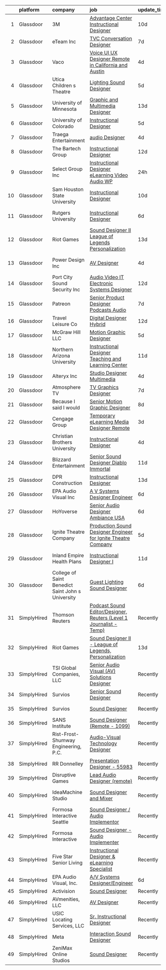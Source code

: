 

|    | platform    | company                                           | job                                                                                                                                                                                                                                                                                                                                                                                                                                                                                                                                                                                                                                                                                                                                                                                                                                                                                                                                            | update_time   | location             |
|---:|:------------|:--------------------------------------------------|:-----------------------------------------------------------------------------------------------------------------------------------------------------------------------------------------------------------------------------------------------------------------------------------------------------------------------------------------------------------------------------------------------------------------------------------------------------------------------------------------------------------------------------------------------------------------------------------------------------------------------------------------------------------------------------------------------------------------------------------------------------------------------------------------------------------------------------------------------------------------------------------------------------------------------------------------------|:--------------|:---------------------|
|  1 | Glassdoor   | 3M                                                | [Advantage Center Instructional Designer](https://www.glassdoor.com/partner/jobListing.htm?pos=127&ao=1136043&s=58&guid=00000182394736a793cea3c349151a97&src=GD_JOB_AD&t=SR&vt=w&cs=1_ae8ae787&cb=1658818344976&jobListingId=1008008235347&jrtk=3-0-1g8skedmtkf11801-1g8skednaih67800-52062460f92412fe-)                                                                                                                                                                                                                                                                                                                                                                                                                                                                                                                                                                                                                                       | 10d           | Delaware             |
|  2 | Glassdoor   | eTeam Inc                                         | [TVC Conversation Designer](https://www.glassdoor.com/partner/jobListing.htm?pos=117&ao=1136043&s=58&guid=00000182394736a793cea3c349151a97&src=GD_JOB_AD&t=SR&vt=w&cs=1_1fff0b0c&cb=1658818344975&jobListingId=1008011923629&jrtk=3-0-1g8skedmtkf11801-1g8skednaih67800-e41bfc036e7cea23-)                                                                                                                                                                                                                                                                                                                                                                                                                                                                                                                                                                                                                                                     | 7d            | Austin, TX           |
|  3 | Glassdoor   | Vaco                                              | [Voice UI UX Designer    Remote in California and Austin](https://www.glassdoor.com/partner/jobListing.htm?pos=105&ao=1110586&s=58&guid=00000182394736a793cea3c349151a97&src=GD_JOB_AD&t=SR&vt=w&ea=1&cs=1_ac1b244d&cb=1658818344972&jobListingId=1008019965741&cpc=6FC5BA77C9A4CD78&jrtk=3-0-1g8skedmtkf11801-1g8skednaih67800-3a11f5e586fed253--6NYlbfkN0D_sybMACCpf9B-677oK5j6rPldVB6BlrVvFjO_o-GJZbzuF-qh4PxErFUqfUsv_6uVGMoAB-tr4ukB-13BEniFRd51kq_tUitb-f2s8N8S0-6a8309fjZVdWfQrglTiPPfHRvbBSKiDrId74Eo9qZbn-UL_W51rj5FJVY2IqC7B9KjcVAySmfHdMzAzJjgK8WkvOyfyK13wEpiYMss-JzeUl0xXpSV1rotAZr7Qn7Oycpz5-bOIl-h7TCsYJzQdkq_HfSOg-wrTOQmzGYCnSJqgGhbJ3v6EJJ6K8t4ns5qt5Pa3IHa1sSVDH77ej_SdYwx1kohgILZ36MB6Pz031XI4viC1o7-zwjPedb7Nba93uH0m4GTF_Khmuz1dGsJA7leulkAdmhs1h3M6LK3F48ZdXcQVPnN1jRqA5L2UATeYr7cH2Yk11QvYxiqCkqTkJ9uGNJcqDxuB_OBJsi_fhBzqVBeKLmvDvvUr2_EkpBPV3S1Txwm_KVRnqfXdLJyQw2TcsS482wd7hStfvP4Pot5ZmVaDQsaxZwjf0Uxf7_2Kg%3D%3D) | 4d            | San Jose, CA         |
|  4 | Glassdoor   | Utica Children s Theatre                          | [Lighting Sound Designer](https://www.glassdoor.com/partner/jobListing.htm?pos=107&ao=1136043&s=58&guid=00000182394736a793cea3c349151a97&src=GD_JOB_AD&t=SR&vt=w&ea=1&cs=1_2bcc59f0&cb=1658818344972&jobListingId=1008017698766&jrtk=3-0-1g8skedmtkf11801-1g8skednaih67800-0c22c99ac1b9554a-)                                                                                                                                                                                                                                                                                                                                                                                                                                                                                                                                                                                                                                                  | 5d            | Utica, NY            |
|  5 | Glassdoor   | University of Minnesota                           | [Graphic and Multimedia Designer](https://www.glassdoor.com/partner/jobListing.htm?pos=119&ao=1136043&s=58&guid=00000182394736a793cea3c349151a97&src=GD_JOB_AD&t=SR&vt=w&cs=1_ae907af1&cb=1658818344975&jobListingId=1008000373653&jrtk=3-0-1g8skedmtkf11801-1g8skednaih67800-f461b1f54acf1cbc-)                                                                                                                                                                                                                                                                                                                                                                                                                                                                                                                                                                                                                                               | 13d           | Minneapolis, MN      |
|  6 | Glassdoor   | University of Colorado                            | [Instructional Designer](https://www.glassdoor.com/partner/jobListing.htm?pos=115&ao=1136043&s=58&guid=00000182394736a793cea3c349151a97&src=GD_JOB_AD&t=SR&vt=w&cs=1_568421f8&cb=1658818344974&jobListingId=1008018363650&jrtk=3-0-1g8skedmtkf11801-1g8skednaih67800-833d1c669b81eef3-)                                                                                                                                                                                                                                                                                                                                                                                                                                                                                                                                                                                                                                                        | 5d            | Aurora, CO           |
|  7 | Glassdoor   | Traega Entertainment                              | [audio Designer](https://www.glassdoor.com/partner/jobListing.htm?pos=110&ao=1136043&s=58&guid=00000182394736a793cea3c349151a97&src=GD_JOB_AD&t=SR&vt=w&cs=1_7be6cb39&cb=1658818344972&jobListingId=1008021555527&jrtk=3-0-1g8skedmtkf11801-1g8skednaih67800-cf8d1c8c62a18373-)                                                                                                                                                                                                                                                                                                                                                                                                                                                                                                                                                                                                                                                                | 4d            | Nashville, TN        |
|  8 | Glassdoor   | The Bartech Group                                 | [Instructional Designer](https://www.glassdoor.com/partner/jobListing.htm?pos=104&ao=1110586&s=58&guid=00000182394736a793cea3c349151a97&src=GD_JOB_AD&t=SR&vt=w&ea=1&cs=1_ff50b1c7&cb=1658818344972&jobListingId=1008003136883&cpc=59DEFF8D475298C3&jrtk=3-0-1g8skedmtkf11801-1g8skednaih67800-833249aba24003e2--6NYlbfkN0C7-FDDT93s0qSKP7uYkdNgAgpSNvwlK8pJNTkcTbZQJnKDJjfvl1yFU2JPCK1oIIphPQAQiSI1X4JAO7M4jHvrCTUjLEyar66Nm-RGu19Q15WaFqnvmeOp-lfeLmorKoexIGM9AmbQMoHcqpdnOQeLSKeJrizkeBoDFXu3CY21pZQ2XyZL4r4mr0xcgTDKKgmhlFLDA9wGKXkgHGnSBd8cHk_bQKGrLLaEswD_FRp4mAATyG1vqACjlWAhr5mB1RlBv2V7e7oZcoxSbdeqbAFmHXLxYJfHEjsa6v1vfDQooxpElLz6VKfmGFkTja-_HzdCZDf6VnZ6JoySw_gJrSUorC2PJObXYyBNYuniG0DbBDqMJLy1gQYIIgMpyxOp0ktR-3Thbl7m7djTQRtI74P3JeqkKu8Tekxr-tbn1nfZDjoREGvfB0QC62JoAkmXEHhUeLc49YB-xJkv8MNUmjNgsBT1KMrM0TqAhvQaFpmLnctX1hzk5DZ3)                                                                                              | 12d           | Warren, MI           |
|  9 | Glassdoor   | Select Group Inc                                  | [Instructional Designer  eLearning  Video Audio    WP](https://www.glassdoor.com/partner/jobListing.htm?pos=103&ao=1110586&s=58&guid=00000182394736a793cea3c349151a97&src=GD_JOB_AD&t=SR&vt=w&ea=1&cs=1_4bfe03a1&cb=1658818344972&jobListingId=1008027501737&cpc=292036AD7E8A5303&jrtk=3-0-1g8skedmtkf11801-1g8skednaih67800-10340dc23f99d007--6NYlbfkN0Bcn-ADAbRvyrq3DH3YqD1gQOSfU_zTPvvfh0XXiz3pBAa41gXbEVBKQgVaXyt5edKUJsX5Z9brsv9nZw77TNjVlVeWafETMC7Xw_A0mwHT6RYlFqUtUoEPkQCGfw4DZTw7uB0z5WiikGPQhpEkL8PFQqFT-PcMr0lcaTdAx3W6l-HtnWqYYEZO9Ss5EJ30bI31j6xM4X68XQktu1ofRSl75FbHvBKYtbNDl6xeh4pXNxpfB9w7iwC8diBEaTmiwEbf73wRjSbTs2nJRBBW0Ug_JS4PEgNBk97-gRwlNJQ3Gi1QxELv30KxFQVA5vnAlvdJyB16mA8zKVoLbpH3ZRw2IkITGdCoMsNn5erQPDnasIWFgZbunKPbgtySm0w8XD-4lolLCU9HqiWgBVbmnwCpsbXvyTCeNDyphGyPMRRF71pOuhTuZr7zrJfk_AdRFnbAmWX0-VhU8HPRiaXEjvZ9pLn2IRJPNoyQXWqK8q6Ng5SgbjqED_D2NuJocjkGfs_guUQjryIOj8yM3PT9rJYe)                                | 24h           | White Plains, NY     |
| 10 | Glassdoor   | Sam Houston State University                      | [Instructional Designer](https://www.glassdoor.com/partner/jobListing.htm?pos=130&ao=1136043&s=58&guid=00000182394736a793cea3c349151a97&src=GD_JOB_AD&t=SR&vt=w&cs=1_23ab109e&cb=1658818344976&jobListingId=1008008391037&jrtk=3-0-1g8skedmtkf11801-1g8skednaih67800-8b0195c06c1f40cc-)                                                                                                                                                                                                                                                                                                                                                                                                                                                                                                                                                                                                                                                        | 10d           | Huntsville, TX       |
| 11 | Glassdoor   | Rutgers University                                | [Instructional Designer](https://www.glassdoor.com/partner/jobListing.htm?pos=121&ao=1136043&s=58&guid=00000182394736a793cea3c349151a97&src=GD_JOB_AD&t=SR&vt=w&cs=1_66aebec7&cb=1658818344975&jobListingId=1008015844983&jrtk=3-0-1g8skedmtkf11801-1g8skednaih67800-9e3ffb718ceb0508-)                                                                                                                                                                                                                                                                                                                                                                                                                                                                                                                                                                                                                                                        | 6d            | New Brunswick, NJ    |
| 12 | Glassdoor   | Riot Games                                        | [Sound Designer II   League of Legends  Personalization](https://www.glassdoor.com/partner/jobListing.htm?pos=106&ao=1136043&s=58&guid=00000182394736a793cea3c349151a97&src=GD_JOB_AD&t=SR&vt=w&ea=1&cs=1_251a0775&cb=1658818344972&jobListingId=1008001205144&jrtk=3-0-1g8skedmtkf11801-1g8skednaih67800-a7b39c232b454dc4-)                                                                                                                                                                                                                                                                                                                                                                                                                                                                                                                                                                                                                   | 13d           | Los Angeles, CA      |
| 13 | Glassdoor   | Power Design  Inc                                 | [AV Designer](https://www.glassdoor.com/partner/jobListing.htm?pos=116&ao=1136043&s=58&guid=00000182394736a793cea3c349151a97&src=GD_JOB_AD&t=SR&vt=w&cs=1_9e6930f5&cb=1658818344975&jobListingId=1008020343362&jrtk=3-0-1g8skedmtkf11801-1g8skednaih67800-e7718c8a157297fa-)                                                                                                                                                                                                                                                                                                                                                                                                                                                                                                                                                                                                                                                                   | 4d            | Saint Petersburg, FL |
| 14 | Glassdoor   | Port City Sound   Security  Inc                   | [Audio   Video   IT   Electronic Systems Designer](https://www.glassdoor.com/partner/jobListing.htm?pos=102&ao=1110586&s=58&guid=00000182394736a793cea3c349151a97&src=GD_JOB_AD&t=SR&vt=w&ea=1&cs=1_20d1ed8a&cb=1658818344971&jobListingId=1008002941743&cpc=0B561D89933DD0A0&jrtk=3-0-1g8skedmtkf11801-1g8skednaih67800-f8e189242b744e23--6NYlbfkN0C2ruSLbldHgJRxGqX58M4ekFWuaOJ1Xy3nZgzYPyc2K5DCdI3untnDjogBLd5Nxs0F-FEEoIit-iELN9aFYPrCLwyGCgLhLV8ZHWxsvtA3naG2JOvtHjcTmEgfcPmUIZiNkBf8UsuwfWuIvNB6iIsqBw34pUdI-1tn5fPoVFyTDaocIMp10jIMabYXzK65tIFYp5AdSqbGAw0VIyXwjYz6S5sl0YsDg2ObFUVu5Y51IQiyeY_Y7om3m547yiYtHq5Dl7xxS6AXMOjssWGSKbH8xoRX-sYgks9mluDHj-_qcGlRVuapPP_Tw_Yxjc0WdbukeJ23qfn7i9IHNZaxlFXTXEYCj4vuxek-4Vr8BZ1Yppcqh3GfsNzh8dv86QvmwKNDfyaBKlO1XsXtFNq2dnc_FoP6-ubs3KzcoF9x9lMZSW0SJEksv_nAAjykch-UK0AYvv9xMlLyss12c7cXvDKozLV0-nQjqpJ7AZuYtz9bz9GXtBQD-wjxiQAWXSXzw5j1VOvVcuc5jrbaWqwdCEWaYpUP2FtmWDs%3D)                      | 12d           | Wilmington, NC       |
| 15 | Glassdoor   | Patreon                                           | [Senior Product Designer  Podcasts Audio](https://www.glassdoor.com/partner/jobListing.htm?pos=122&ao=1136043&s=58&guid=00000182394736a793cea3c349151a97&src=GD_JOB_AD&t=SR&vt=w&ea=1&cs=1_1ec940d9&cb=1658818344975&jobListingId=1008012588674&jrtk=3-0-1g8skedmtkf11801-1g8skednaih67800-4c8164c3276f9276-)                                                                                                                                                                                                                                                                                                                                                                                                                                                                                                                                                                                                                                  | 7d            | New York, NY         |
| 16 | Glassdoor   | Travel   Leisure Co                               | [Digital Designer  Hybrid ](https://www.glassdoor.com/partner/jobListing.htm?pos=125&ao=1136043&s=58&guid=00000182394736a793cea3c349151a97&src=GD_JOB_AD&t=SR&vt=w&cs=1_703f9b62&cb=1658818344976&jobListingId=1008003081915&jrtk=3-0-1g8skedmtkf11801-1g8skednaih67800-1f3d0c5fd54e457c-)                                                                                                                                                                                                                                                                                                                                                                                                                                                                                                                                                                                                                                                     | 12d           | Orlando, FL          |
| 17 | Glassdoor   | McGraw Hill LLC                                   | [Motion Graphic Designer](https://www.glassdoor.com/partner/jobListing.htm?pos=109&ao=1136043&s=58&guid=00000182394736a793cea3c349151a97&src=GD_JOB_AD&t=SR&vt=w&cs=1_bf051b22&cb=1658818344972&jobListingId=1008016602500&jrtk=3-0-1g8skedmtkf11801-1g8skednaih67800-01f5c3ad4183230f-)                                                                                                                                                                                                                                                                                                                                                                                                                                                                                                                                                                                                                                                       | 5d            | Columbus, OH         |
| 18 | Glassdoor   | Northern Arizona University                       | [Instructional Designer  Teaching and Learning Center](https://www.glassdoor.com/partner/jobListing.htm?pos=129&ao=1136043&s=58&guid=00000182394736a793cea3c349151a97&src=GD_JOB_AD&t=SR&vt=w&cs=1_1bb290ff&cb=1658818344976&jobListingId=1008005192686&jrtk=3-0-1g8skedmtkf11801-1g8skednaih67800-6a97b56359e3d236-)                                                                                                                                                                                                                                                                                                                                                                                                                                                                                                                                                                                                                          | 11d           | Flagstaff, AZ        |
| 19 | Glassdoor   | Alteryx  Inc                                      | [Studio Designer   Multimedia](https://www.glassdoor.com/partner/jobListing.htm?pos=114&ao=1136043&s=58&guid=00000182394736a793cea3c349151a97&src=GD_JOB_AD&t=SR&vt=w&cs=1_e25ba721&cb=1658818344974&jobListingId=1008021039171&jrtk=3-0-1g8skedmtkf11801-1g8skednaih67800-a19f5416fb4f9f9c-)                                                                                                                                                                                                                                                                                                                                                                                                                                                                                                                                                                                                                                                  | 4d            | Irvine, CA           |
| 20 | Glassdoor   | Atmosphere TV                                     | [TV Graphics Designer](https://www.glassdoor.com/partner/jobListing.htm?pos=112&ao=1136043&s=58&guid=00000182394736a793cea3c349151a97&src=GD_JOB_AD&t=SR&vt=w&ea=1&cs=1_96938598&cb=1658818344973&jobListingId=1008012144619&jrtk=3-0-1g8skedmtkf11801-1g8skednaih67800-e5f2647df33499ea-)                                                                                                                                                                                                                                                                                                                                                                                                                                                                                                                                                                                                                                                     | 7d            | Austin, TX           |
| 21 | Glassdoor   | Because I said I would                            | [Senior Motion Graphic Designer](https://www.glassdoor.com/partner/jobListing.htm?pos=118&ao=1136043&s=58&guid=00000182394736a793cea3c349151a97&src=GD_JOB_AD&t=SR&vt=w&ea=1&cs=1_2ba1180e&cb=1658818344975&jobListingId=1008010193537&jrtk=3-0-1g8skedmtkf11801-1g8skednaih67800-0ef158b7305b78f3-)                                                                                                                                                                                                                                                                                                                                                                                                                                                                                                                                                                                                                                           | 8d            | Remote               |
| 22 | Glassdoor   | Cengage Group                                     | [Temporary eLearning Media Designer  Remote ](https://www.glassdoor.com/partner/jobListing.htm?pos=123&ao=1136043&s=58&guid=00000182394736a793cea3c349151a97&src=GD_JOB_AD&t=SR&vt=w&cs=1_0b8c10e3&cb=1658818344975&jobListingId=1008022740182&jrtk=3-0-1g8skedmtkf11801-1g8skednaih67800-8a99bf06a3c1a759-)                                                                                                                                                                                                                                                                                                                                                                                                                                                                                                                                                                                                                                   | 3d            | Temecula, CA         |
| 23 | Glassdoor   | Christian Brothers University                     | [Instructional Designer](https://www.glassdoor.com/partner/jobListing.htm?pos=124&ao=1136043&s=58&guid=00000182394736a793cea3c349151a97&src=GD_JOB_AD&t=SR&vt=w&cs=1_b3e210ce&cb=1658818344976&jobListingId=1008021055512&jrtk=3-0-1g8skedmtkf11801-1g8skednaih67800-18735e3bf2deff59-)                                                                                                                                                                                                                                                                                                                                                                                                                                                                                                                                                                                                                                                        | 4d            | Memphis, TN          |
| 24 | Glassdoor   | Blizzard Entertainment                            | [Senior Sound Designer   Diablo Immortal](https://www.glassdoor.com/partner/jobListing.htm?pos=108&ao=1136043&s=58&guid=00000182394736a793cea3c349151a97&src=GD_JOB_AD&t=SR&vt=w&cs=1_eaf15806&cb=1658818344972&jobListingId=1008006794553&jrtk=3-0-1g8skedmtkf11801-1g8skednaih67800-ad8992a94ea009f0-)                                                                                                                                                                                                                                                                                                                                                                                                                                                                                                                                                                                                                                       | 11d           | Irvine, CA           |
| 25 | Glassdoor   | DPR Construction                                  | [Instructional Designer](https://www.glassdoor.com/partner/jobListing.htm?pos=128&ao=1136043&s=58&guid=00000182394736a793cea3c349151a97&src=GD_JOB_AD&t=SR&vt=w&cs=1_6610504b&cb=1658818344976&jobListingId=1008000317301&jrtk=3-0-1g8skedmtkf11801-1g8skednaih67800-9d8e60fec4588b6c-)                                                                                                                                                                                                                                                                                                                                                                                                                                                                                                                                                                                                                                                        | 13d           | Redwood City, CA     |
| 26 | Glassdoor   | EPA Audio Visual  Inc                             | [A V Systems Designer Engineer](https://www.glassdoor.com/partner/jobListing.htm?pos=101&ao=1110586&s=58&guid=00000182394736a793cea3c349151a97&src=GD_JOB_AD&t=SR&vt=w&ea=1&cs=1_ade91d35&cb=1658818344971&jobListingId=1008014653881&cpc=A6941EF32FEA121C&jrtk=3-0-1g8skedmtkf11801-1g8skednaih67800-c4b21d89d52a8866--6NYlbfkN0DukAwDndutArnS8OT3znlJ-TW2KpK_7rZjO0LfXc6UVBiO-8LSPHd9_PTGib-pOdaN2i1jkuiFsHlQpY4tRXHXqBqHnmH379MCZqrHH4VG5GbKvai7ZXZ160GJTZenr88LIXIHCU0agllVzTo7KaJw4l04ZsR7Ig9TgyyiIXNAjFS1byhvmemOCCqSvH_hohFIBwLLEe3_ro2Z1LkeuZwHiDKGbMEnbNFGvhAEgjxUH0h8Fg7OioEF6oh9TR0CAHqRI29HYulMWBImTJBQRcoz4GjuRw_B6XlUPf0PvwUE11hFsLL4mWDddM4Ln6hxE6ZjYbUpO4PvjQmNoIXYlR9rBl6U0kww26YT3gTBsQmslGj73tvmzgdP1Kx9Dok5d53MqA0c7tk_cgq8mmotp70OVXLZpgjfn1xDekmyhACj3PVGbBpWC2-725BzsliHSyHOZi2WRz2X_M5r0YNsrMb0MFUIiqTJFP5zG2BsXQVFQFFF2JgzVOq4cdmNp65TSZ0hBC2BVRS1xw%3D%3D)                                                           | 6d            | Rockford, MN         |
| 27 | Glassdoor   | HoYoverse                                         | [Senior Audio Designer  Ambiance  USA ](https://www.glassdoor.com/partner/jobListing.htm?pos=120&ao=1136043&s=58&guid=00000182394736a793cea3c349151a97&src=GD_JOB_AD&t=SR&vt=w&ea=1&cs=1_281ff557&cb=1658818344975&jobListingId=1008016127295&jrtk=3-0-1g8skedmtkf11801-1g8skednaih67800-0ad6686b2c6b411d-)                                                                                                                                                                                                                                                                                                                                                                                                                                                                                                                                                                                                                                    | 6d            | Los Angeles, CA      |
| 28 | Glassdoor   | Ignite Theatre Company                            | [Production Sound Designer   Engineer for Ignite Theatre Company](https://www.glassdoor.com/partner/jobListing.htm?pos=111&ao=1136043&s=58&guid=00000182394736a793cea3c349151a97&src=GD_JOB_AD&t=SR&vt=w&ea=1&cs=1_f71ed02d&cb=1658818344972&jobListingId=1008018312130&jrtk=3-0-1g8skedmtkf11801-1g8skednaih67800-21ee75caf62bbc12-)                                                                                                                                                                                                                                                                                                                                                                                                                                                                                                                                                                                                          | 5d            | Saint Louis, MO      |
| 29 | Glassdoor   | Inland Empire Health Plans                        | [Instructional Designer I](https://www.glassdoor.com/partner/jobListing.htm?pos=126&ao=1136043&s=58&guid=00000182394736a793cea3c349151a97&src=GD_JOB_AD&t=SR&vt=w&cs=1_41250e9d&cb=1658818344976&jobListingId=1008006797948&jrtk=3-0-1g8skedmtkf11801-1g8skednaih67800-dfe1a6304e67bf2b-)                                                                                                                                                                                                                                                                                                                                                                                                                                                                                                                                                                                                                                                      | 11d           | Rancho Cucamonga, CA |
| 30 | Glassdoor   | College of Saint Benedict Saint John s University | [Guest Lighting Sound Designer](https://www.glassdoor.com/partner/jobListing.htm?pos=113&ao=1136043&s=58&guid=00000182394736a793cea3c349151a97&src=GD_JOB_AD&t=SR&vt=w&cs=1_f3ad8087&cb=1658818344973&jobListingId=1008015903056&jrtk=3-0-1g8skedmtkf11801-1g8skednaih67800-b602c4ddfac80bb8-)                                                                                                                                                                                                                                                                                                                                                                                                                                                                                                                                                                                                                                                 | 6d            | Saint Joseph, MN     |
| 31 | SimplyHired | Thomson Reuters                                   | [Podcast Sound Editor/Designer, Reuters (Level 1 Journalist - Temp)](https://www.simplyhired.com/job/uG-XthcUGLXnvuEzIlGytwXEKmlli3kPZ-eKAScvB6T34fnayI1PJg?q=sound+designer)                                                                                                                                                                                                                                                                                                                                                                                                                                                                                                                                                                                                                                                                                                                                                                  | Recently      | New York, NY         |
| 32 | SimplyHired | Riot Games                                        | [Sound Designer II - League of Legends, Personalization](https://www.simplyhired.com/job/BkTf5-vUemX5LjJonnZffl3-nMzorQijZMT09G_9Wa_IkmU0eEvOTA?q=sound+designer)                                                                                                                                                                                                                                                                                                                                                                                                                                                                                                                                                                                                                                                                                                                                                                              | 13d           | Los Angeles, CA      |
| 33 | SimplyHired | TSI Global Companies, LLC                         | [Senior Audio Visual (AV) Solutions Designer](https://www.simplyhired.com/job/gC6BuW-HQkJg4Bj-NQWe2TEtTghx8upV1Lb7O71-Bjc9jAWZajwdSw?q=sound+designer)                                                                                                                                                                                                                                                                                                                                                                                                                                                                                                                                                                                                                                                                                                                                                                                         | Recently      | Missouri             |
| 34 | SimplyHired | Survios                                           | [Senior Sound Designer](https://www.simplyhired.com/job/NxLskVbDEEyz5rnquKV8u-TjGXCUcoOZNYsPIwioZokaph1sHuJM7w?q=sound+designer)                                                                                                                                                                                                                                                                                                                                                                                                                                                                                                                                                                                                                                                                                                                                                                                                               | Recently      | Marina del Rey, CA   |
| 35 | SimplyHired | Survios                                           | [Sound Designer](https://www.simplyhired.com/job/GGf4JbShEJmtxragh-HP0RYhs5WpCO9pZtgQyta_p4JFm7cmj-H-Zw?q=sound+designer)                                                                                                                                                                                                                                                                                                                                                                                                                                                                                                                                                                                                                                                                                                                                                                                                                      | Recently      | Marina del Rey, CA   |
| 36 | SimplyHired | SANS Institute                                    | [Sound Designer (Remote - 1099)](https://www.simplyhired.com/job/l5XtJmV5Za5NPAoCY67pJ8osv7Dd9cygFT5KvUQHRZZ5LCw9cI7qOA?q=sound+designer)                                                                                                                                                                                                                                                                                                                                                                                                                                                                                                                                                                                                                                                                                                                                                                                                      | Recently      | Bethesda, MD         |
| 37 | SimplyHired | Rist-Frost-Shumway Engineering, P.C.              | [Audio-Visual Technology Designer](https://www.simplyhired.com/job/OMxrMh8WHY_VNcw74L4J3w8rMgzooJxEwq9_0YhhoPHZG11rZ5ZCeA?q=sound+designer)                                                                                                                                                                                                                                                                                                                                                                                                                                                                                                                                                                                                                                                                                                                                                                                                    | Recently      | Laconia, NH          |
| 38 | SimplyHired | RR Donnelley                                      | [Presentation Designer - 55983](https://www.simplyhired.com/job/nzNGc13izzY73sBqAJfiC6LMZpqM2ug1TTgdTTeV3PfiJisVJpF4mg?q=sound+designer)                                                                                                                                                                                                                                                                                                                                                                                                                                                                                                                                                                                                                                                                                                                                                                                                       | Recently      | Phoenix, AZ          |
| 39 | SimplyHired | Disruptive Games                                  | [Lead Audio Designer (remote)](https://www.simplyhired.com/job/OItAQoIz0sZ1esYjmLQzCu0wdJ2uB0ay-8Lc50RUEzaAUovUxHLcow?q=sound+designer)                                                                                                                                                                                                                                                                                                                                                                                                                                                                                                                                                                                                                                                                                                                                                                                                        | Recently      | Berkeley, CA         |
| 40 | SimplyHired | IdeaMachine Studio                                | [Sound Designer and Mixer](https://www.simplyhired.com/job/3_cnKWbKCzfz8K406esix9aXeGkS2iLw6vp3jwYHfDLUWBO0TV9GDQ?q=sound+designer)                                                                                                                                                                                                                                                                                                                                                                                                                                                                                                                                                                                                                                                                                                                                                                                                            | Recently      | San Francisco, CA    |
| 41 | SimplyHired | Formosa Interactive Seattle                       | [Sound Designer / Audio Implementor](https://www.simplyhired.com/job/vlF4rzpIgemNyADbSUoWC36FtYYh2ouWspqfTFtuxzveh07-6RCwmg?q=sound+designer)                                                                                                                                                                                                                                                                                                                                                                                                                                                                                                                                                                                                                                                                                                                                                                                                  | Recently      | Seattle, WA          |
| 42 | SimplyHired | Formosa Interactive                               | [Sound Designer - Audio Implementer](https://www.simplyhired.com/job/E63_BRjyLumhk01Bv7mOuaoR0vafXGhLD-NTsS2e6CEpoHi4FvqYnw?q=sound+designer)                                                                                                                                                                                                                                                                                                                                                                                                                                                                                                                                                                                                                                                                                                                                                                                                  | Recently      | Burbank, CA          |
| 43 | SimplyHired | Five Star Senior Living                           | [Instructional Designer & eLearning Specialist](https://www.simplyhired.com/job/oTZPL1wWK2cmOqji4vswi4vj0YGDnK7OTqW_Mj_7zFv6d-Vi6eIF7Q?q=sound+designer)                                                                                                                                                                                                                                                                                                                                                                                                                                                                                                                                                                                                                                                                                                                                                                                       | Recently      | Newton, MA           |
| 44 | SimplyHired | EPA Audio Visual, Inc.                            | [A/V Systems Designer/Engineer](https://www.simplyhired.com/job/25bFyhE0xVwpdH3LmUhk4BpOfVyfsh1KW4mjb6DZeLI6Yil1RPClqg?q=sound+designer)                                                                                                                                                                                                                                                                                                                                                                                                                                                                                                                                                                                                                                                                                                                                                                                                       | 6d            | Rockford, MN         |
| 45 | SimplyHired | Activision                                        | [Sound Designer](https://www.simplyhired.com/job/i7qlcqa6pP-srEpgyNNEjRvZmW5tDc8R6vUqXUq0hP94Ee2Cl5AgeQ?q=sound+designer)                                                                                                                                                                                                                                                                                                                                                                                                                                                                                                                                                                                                                                                                                                                                                                                                                      | Recently      | Austin, TX           |
| 46 | SimplyHired | AVmenities, LLC                                   | [AV Designer](https://www.simplyhired.com/job/bnrybS56-pqE-H12dIBqV3NFMhNBdh-TiHwtBbI7RUPV6YPeVjzO8w?q=sound+designer)                                                                                                                                                                                                                                                                                                                                                                                                                                                                                                                                                                                                                                                                                                                                                                                                                         | Recently      | Marshall, VA         |
| 47 | SimplyHired | USIC Locating Services, LLC                       | [Sr. Instructional Designer](https://www.simplyhired.com/job/zWMMe7OqhkDv6BEAaMtEkC2NxOAx-sP1LyToHYfxW5F7VoSl9lEeIg?q=sound+designer)                                                                                                                                                                                                                                                                                                                                                                                                                                                                                                                                                                                                                                                                                                                                                                                                          | Recently      | Indianapolis, IN     |
| 48 | SimplyHired | Meta                                              | [Interaction Sound Designer](https://www.simplyhired.com/job/aCGi4mB5ZX2tE5hCVS34KuRjtfruFbDtnQg2IG4R2NLMKGB44Koy6Q?q=sound+designer)                                                                                                                                                                                                                                                                                                                                                                                                                                                                                                                                                                                                                                                                                                                                                                                                          | Recently      | New York, NY         |
| 49 | SimplyHired | ZeniMax Online Studios                            | [Sound Designer](https://www.simplyhired.com/job/f9irH53AftSo5CFAcz4vrVeB0Dow8_vUkdNzrk1ktKdq7GI-stl2BQ?q=sound+designer)                                                                                                                                                                                                                                                                                                                                                                                                                                                                                                                                                                                                                                                                                                                                                                                                                      | Recently      | Hunt Valley, MD      |
